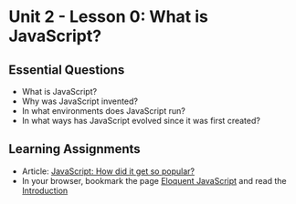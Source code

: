 # Unit 2 - Lesson 0: What is JavaScript?

## Essential Questions
* What is JavaScript?
* Why was JavaScript invented?
* In what environments does JavaScript run?
* In what ways has JavaScript evolved since it was first created?

## Learning Assignments
* Article: [JavaScript: How did it get so popular?](https://news.codecademy.com/javascript-history-popularity/)
* In your browser, bookmark the page [Eloquent JavaScript](https://eloquentjavascript.net/) and read the [Introduction](https://eloquentjavascript.net/00_intro.html)
